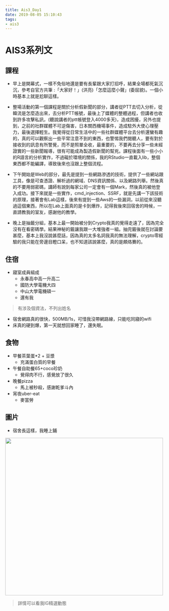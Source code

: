 ```yaml
---
title: Ais3_Day1
date: 2019-08-05 15:10:43
tags:
- ais3
---
```


# AIS3系列文

## 課程

* 早上是開幕式，一樣不免俗地還是要有長輩跟大家打招呼，結果全場都死氣沉沉，參考自官方共筆 :「大家好！」(洪亮)「怎麼這麼小聲」(委屈貌)。一個小時基本上就是尬聊這樣。

* 整場活動的第一個課程是關於分析假新聞的部分，講者從PTT去切入分析，從韓流是怎麼造出來，去分析PTT帳號，最後上了媒體的整體過程，但講者也收到許多攻擊私訊，(聽說講者的ptt帳號登入4000多天)，造成困擾，另外也提到，之前的社群媒體不可逆傷害，日本關西機場事件，造成駐外大使心理壓力，最後選擇輕生。我覺得從日常生活中的一些社群媒體平台去分析還蠻有趣的，真的可以觀察出一些平常注意不到的東西，也警惕我們閱聽人，要有對於接收到的訊息有所警覺，而不是照單全收，最重要的，不要再去分享一些未經證實的一些新聞報導，很有可能成為製造假新聞的幫兇。課程後面有一些小小的R語言的分析實作，不過礙於環境的關係，我的RStudio一直載入lib，整個東西都不能編譯，導致後來也沒跟上整個流程。

* 下午開始是Web的部分，最先是提到一些網路滲透的技術，提供了一些網站跟工具，像是可查憑證、解析過的網域、DNS資訊關係、以及網路列舉。然後真的不要用弱密碼，講師有說到每家公司一定會有一個Mark，然後真的被他登入成功。接下來就是一些實作，cmd_injection、SSRF，就是先講一下該技術的原理，接著會有Lab這樣，後來有提到一些Aws的一些漏洞，以前從來沒聽過這個東西，所以在Lab上面真的是卡到爆炸，記得我後來回宿舍的時候，一直請教我的室友，感謝他的教學。

* 晚上是抽籤分組，基本上最一開始被分到Crypto我真的覺得走遠了，因為完全沒有在看密碼學。結果神秘的籤讓我跟一大堆強者一組。抽完籤後就在討論要甚麼，基本上我沒說甚麼話，因為真的太多名詞我真的無法理解，crypto零經驗的我只能在旁邊目瞪口呆，也不知道該說甚麼，真的是頗烙賽的。

## 住宿

* 寢室成員組成
    * 永春高中高一升高二
    * 國防大學電機大四
    * 中山大學電機碩一
    * 還有我
> 有涉及個資法，不列出姓名

* 宿舍網路真的很快，500MB/1s，可惜我沒帶網路線，只能吃同寢的wifi
* 床真的硬到爆，第一天就想回家睡了，還失眠。

## 食物

* 早餐茶葉蛋*2 + 豆漿
    * 充滿蛋白質的早餐
* 午餐自助餐65+coco珍奶
    * 覺得肉不行，感覺放了很久
* 晚餐pizza
    * 馬上被秒殺，感謝乾爹斗內
* 宵夜uber-eat
    * 麥當勞

## 圖片

* 宿舍長這樣，我睡上鋪
<img src="https://i.imgur.com/E6NLPbe.jpg" width=500px>

> 詳情可以看我IG精選動態
